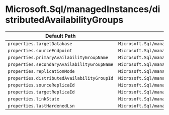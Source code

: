 # Microsoft.Sql/managedInstances/distributedAvailabilityGroups

| Default Path | Alias |
|---|---|
| `properties.targetDatabase` | `Microsoft.Sql/managedInstances/distributedAvailabilityGroups/targetDatabase` |
| `properties.sourceEndpoint` | `Microsoft.Sql/managedInstances/distributedAvailabilityGroups/sourceEndpoint` |
| `properties.primaryAvailabilityGroupName` | `Microsoft.Sql/managedInstances/distributedAvailabilityGroups/primaryAvailabilityGroupName` |
| `properties.secondaryAvailabilityGroupName` | `Microsoft.Sql/managedInstances/distributedAvailabilityGroups/secondaryAvailabilityGroupName` |
| `properties.replicationMode` | `Microsoft.Sql/managedInstances/distributedAvailabilityGroups/replicationMode` |
| `properties.distributedAvailabilityGroupId` | `Microsoft.Sql/managedInstances/distributedAvailabilityGroups/distributedAvailabilityGroupId` |
| `properties.sourceReplicaId` | `Microsoft.Sql/managedInstances/distributedAvailabilityGroups/sourceReplicaId` |
| `properties.targetReplicaId` | `Microsoft.Sql/managedInstances/distributedAvailabilityGroups/targetReplicaId` |
| `properties.linkState` | `Microsoft.Sql/managedInstances/distributedAvailabilityGroups/linkState` |
| `properties.lastHardenedLsn` | `Microsoft.Sql/managedInstances/distributedAvailabilityGroups/lastHardenedLsn` |


